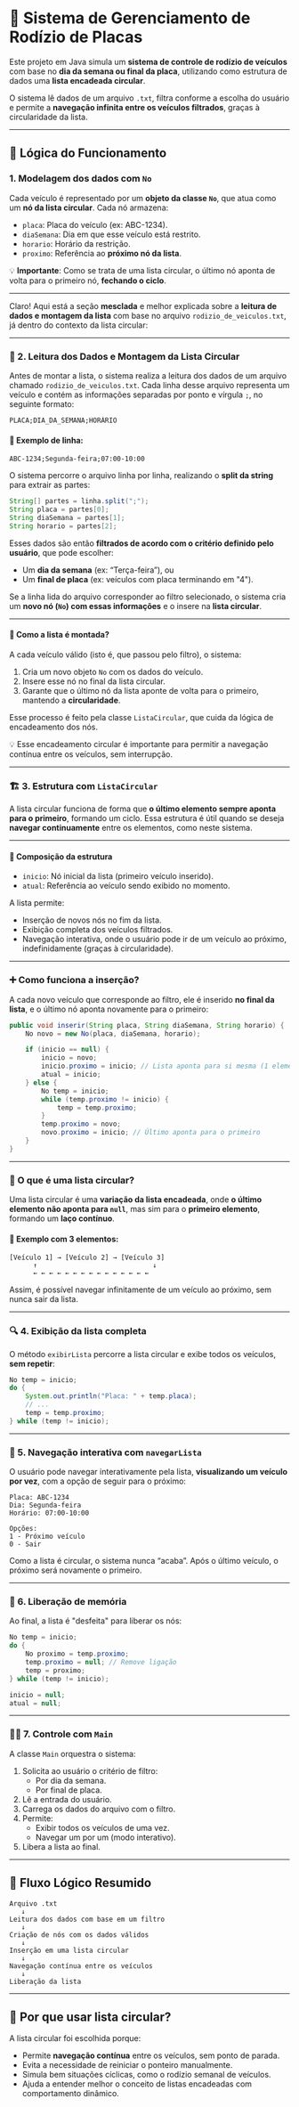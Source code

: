 # 🚗 Sistema de Gerenciamento de Rodízio de Placas

Este projeto em Java simula um **sistema de controle de rodízio de veículos** com base no **dia da semana ou final da placa**, utilizando como estrutura de dados uma **lista encadeada circular**.

O sistema lê dados de um arquivo `.txt`, filtra conforme a escolha do usuário e permite a **navegação infinita entre os veículos filtrados**, graças à circularidade da lista.

---

## 🧠 Lógica do Funcionamento

### 1. **Modelagem dos dados com `No`**

Cada veículo é representado por um **objeto da classe `No`**, que atua como um **nó da lista circular**. Cada nó armazena:

- `placa`: Placa do veículo (ex: ABC-1234).
- `diaSemana`: Dia em que esse veículo está restrito.
- `horario`: Horário da restrição.
- `proximo`: Referência ao **próximo nó da lista**.

💡 **Importante**: Como se trata de uma lista circular, o último nó aponta de volta para o primeiro nó, **fechando o ciclo**.

---

Claro! Aqui está a seção **mesclada** e melhor explicada sobre a **leitura de dados e montagem da lista** com base no arquivo `rodizio_de_veiculos.txt`, já dentro do contexto da lista circular:

---

### 📄 2. Leitura dos Dados e Montagem da Lista Circular

Antes de montar a lista, o sistema realiza a leitura dos dados de um arquivo chamado `rodizio_de_veiculos.txt`. Cada linha desse arquivo representa um veículo e contém as informações separadas por ponto e vírgula `;`, no seguinte formato:

```text
PLACA;DIA_DA_SEMANA;HORÁRIO
```

#### 🧾 Exemplo de linha:
```
ABC-1234;Segunda-feira;07:00-10:00
```

O sistema percorre o arquivo linha por linha, realizando o **split da string** para extrair as partes:

```java
String[] partes = linha.split(";");
String placa = partes[0];
String diaSemana = partes[1];
String horario = partes[2];
```

Esses dados são então **filtrados de acordo com o critério definido pelo usuário**, que pode escolher:

- Um **dia da semana** (ex: “Terça-feira”), ou  
- Um **final de placa** (ex: veículos com placa terminando em "4").

Se a linha lida do arquivo corresponder ao filtro selecionado, o sistema cria um **novo nó (`No`) com essas informações** e o insere na **lista circular**.

---

#### 🔄 Como a lista é montada?

A cada veículo válido (isto é, que passou pelo filtro), o sistema:

1. Cria um novo objeto `No` com os dados do veículo.
2. Insere esse nó no final da lista circular.
3. Garante que o último nó da lista aponte de volta para o primeiro, mantendo a **circularidade**.

Esse processo é feito pela classe `ListaCircular`, que cuida da lógica de encadeamento dos nós.

💡 Esse encadeamento circular é importante para permitir a navegação contínua entre os veículos, sem interrupção.

---

### 🏗️ 3. Estrutura com `ListaCircular`

A lista circular funciona de forma que **o último elemento sempre aponta para o primeiro**, formando um ciclo. Essa estrutura é útil quando se deseja **navegar continuamente** entre os elementos, como neste sistema.

---

#### 🧱 Composição da estrutura

- `inicio`: Nó inicial da lista (primeiro veículo inserido).
- `atual`: Referência ao veículo sendo exibido no momento.
  
A lista permite:

- Inserção de novos nós no fim da lista.
- Exibição completa dos veículos filtrados.
- Navegação interativa, onde o usuário pode ir de um veículo ao próximo, indefinidamente (graças à circularidade).

---

### ➕ Como funciona a inserção?

A cada novo veículo que corresponde ao filtro, ele é inserido **no final da lista**, e o último nó aponta novamente para o primeiro:

```java
public void inserir(String placa, String diaSemana, String horario) {
    No novo = new No(placa, diaSemana, horario);

    if (inicio == null) {
        inicio = novo;
        inicio.proximo = inicio; // Lista aponta para si mesma (1 elemento)
        atual = inicio;
    } else {
        No temp = inicio;
        while (temp.proximo != inicio) {
            temp = temp.proximo;
        }
        temp.proximo = novo;
        novo.proximo = inicio; // Último aponta para o primeiro
    }
}
```

---

### 🔁 O que é uma **lista circular**?

Uma lista circular é uma **variação da lista encadeada**, onde **o último elemento não aponta para `null`**, mas sim para o **primeiro elemento**, formando um **laço contínuo**.

#### 🔄 Exemplo com 3 elementos:

```text
[Veículo 1] → [Veículo 2] → [Veículo 3]
      ↑                             ↓
      ← ← ← ← ← ← ← ← ← ← ← ← ← ← ←
```

Assim, é possível navegar infinitamente de um veículo ao próximo, sem nunca sair da lista.

---

### 🔍 4. Exibição da lista completa

O método `exibirLista` percorre a lista circular e exibe todos os veículos, **sem repetir**:

```java
No temp = inicio;
do {
    System.out.println("Placa: " + temp.placa);
    // ...
    temp = temp.proximo;
} while (temp != inicio);
```

---

### 🔂 5. Navegação interativa com `navegarLista`

O usuário pode navegar interativamente pela lista, **visualizando um veículo por vez**, com a opção de seguir para o próximo:

```text
Placa: ABC-1234
Dia: Segunda-feira
Horário: 07:00-10:00

Opções:
1 - Próximo veículo
0 - Sair
```

Como a lista é circular, o sistema nunca “acaba”. Após o último veículo, o próximo será novamente o primeiro.

---

### 🧹 6. Liberação de memória

Ao final, a lista é "desfeita" para liberar os nós:

```java
No temp = inicio;
do {
    No proximo = temp.proximo;
    temp.proximo = null; // Remove ligação
    temp = proximo;
} while (temp != inicio);

inicio = null;
atual = null;
```

---

### 🧑‍💻 7. Controle com `Main`

A classe `Main` orquestra o sistema:

1. Solicita ao usuário o critério de filtro:
   - Por dia da semana.
   - Por final de placa.
2. Lê a entrada do usuário.
3. Carrega os dados do arquivo com o filtro.
4. Permite:
   - Exibir todos os veículos de uma vez.
   - Navegar um por um (modo interativo).
5. Libera a lista ao final.

---

## 🔄 Fluxo Lógico Resumido

```text
Arquivo .txt
   ↓
Leitura dos dados com base em um filtro
   ↓
Criação de nós com os dados válidos
   ↓
Inserção em uma lista circular
   ↓
Navegação contínua entre os veículos
   ↓
Liberação da lista
```

---

## 🎯 Por que usar **lista circular**?

A lista circular foi escolhida porque:

- Permite **navegação contínua** entre os veículos, sem ponto de parada.
- Evita a necessidade de reiniciar o ponteiro manualmente.
- Simula bem situações cíclicas, como o rodízio semanal de veículos.
- Ajuda a entender melhor o conceito de listas encadeadas com comportamento dinâmico.
